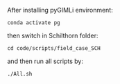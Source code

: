 After installing pyGIMLi environment:

    conda activate pg
    
then switch in Schilthorn folder:
    
    cd code/scripts/field_case_SCH
    
and then run all scripts by:
    
    ./All.sh
    

